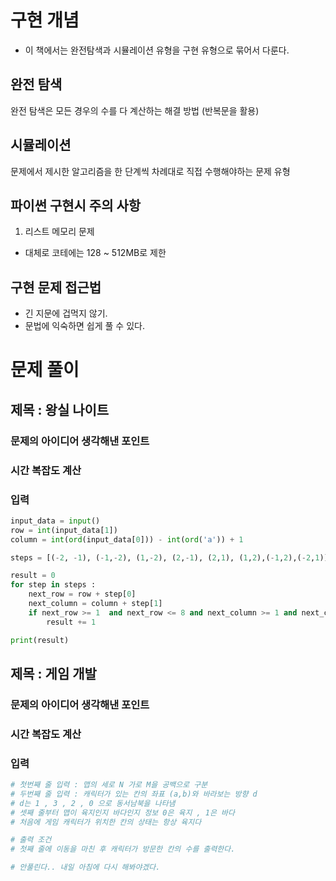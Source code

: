 # 구현 개념

- 이 책에서는 완전탐색과 시뮬레이션 유형을 구현 유형으로 묶어서 다룬다.

## 완전 탐색

완전 탐색은 모든 경우의 수를 다 계산하는 해결 방법 (반복문을 활용)

## 시뮬레이션

문제에서 제시한 알고리즘을 한 단계씩 차례대로 직접 수행해야하는 문제 유형

## 파이썬 구현시 주의 사항

1. 리스트 메모리 문제

- 대체로 코테에는 128 ~ 512MB로 제한

## 구현 문제 접근법

- 긴 지문에 겁먹지 않기.
- 문법에 익숙하면 쉽게 풀 수 있다.

# 문제 풀이

## 제목 : 왕실 나이트

### 문제의 아이디어 생각해낸 포인트

### 시간 복잡도 계산

### 입력

```py
input_data = input()
row = int(input_data[1])
column = int(ord(input_data[0])) - int(ord('a')) + 1

steps = [(-2, -1), (-1,-2), (1,-2), (2,-1), (2,1), (1,2),(-1,2),(-2,1)]

result = 0
for step in steps :
    next_row = row + step[0]
    next_column = column + step[1]
    if next_row >= 1  and next_row <= 8 and next_column >= 1 and next_column <=8 :
        result += 1

print(result)
```

## 제목 : 게임 개발

### 문제의 아이디어 생각해낸 포인트

### 시간 복잡도 계산

### 입력

```py
# 첫번째 줄 입력 : 맵의 세로 N 가로 M을 공백으로 구분
# 두번째 줄 입력 : 캐릭터가 있는 칸의 좌표 (a,b)와 바라보는 방향 d
# d는 1 , 3 , 2 , 0 으로 동서남북을 나타냄
# 셋째 줄부터 맵이 육지인지 바다인지 정보 0은 육지 , 1은 바다
# 처음에 게임 캐릭터가 위치한 칸의 상태는 항상 육지다

# 출력 조건
# 첫째 줄에 이동을 마친 후 캐릭터가 방문한 칸의 수를 출력한다.

# 안풀린다.. 내일 아침에 다시 해봐야겠다.
```
